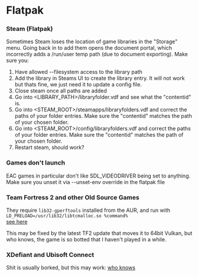 # Flatpak

### Steam (Flatpak)

Sometimes Steam loses the location of game libraries in the "Storage" menu. Going back in to add them
opens the document portal, which incorrectly adds a /run/user temp path (due to document exporting).
Make sure you:

1. Have allowed --filesystem access to the library path
2. Add the library in Steams UI to create the library entry. It will not work but thats fine, we just
   need it to update a config file.
3. Close steam once all paths are added
4. Go into <LIBRARY_PATH>/libraryfolder.vdf and see what the "contentid" is.
5. Go into <STEAM_ROOT>/steamapps/libraryfolders.vdf and correct the paths of your folder entries.
   Make sure the "contentid" matches the path of your chosen folder.
6. Go into <STEAM_ROOT>/config/libraryfolders.vdf and correct the paths of your folder entries.
   Make sure the "contentid" matches the path of your chosen folder.
7. Restart steam, should work?

### Games don't launch
EAC games in particular don't like SDL_VIDEODRIVER being set to anything.
Make sure you unset it via --unset-env override in the flatpak file

### Team Fortress 2 and other Old Source Games
They require `lib32-gperftools` installed from the AUR, and run with  
`LD_PRELOAD=/usr/lib32/libtcmalloc.so %command%`  
[see here](https://github.com/ValveSoftware/Source-1-Games/issues/5043)

This may be fixed by the latest TF2 update that moves it to 64bit Vulkan,
but who knows, the game is so botted that I haven't played in a while.

### XDefiant and Ubisoft Connect

Shit is usually borked, but this may work:
[who knows](https://www.reddit.com/r/linux_gaming/comments/1cyl7us/guide_to_make_xdefiant_work_without_issues_no/)
